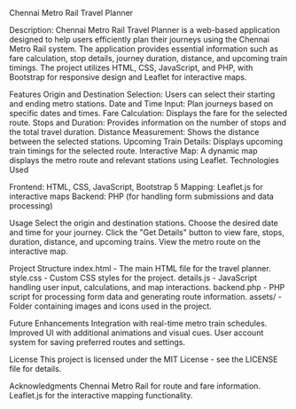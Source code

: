 
Chennai Metro Rail Travel Planner

Description:
Chennai Metro Rail Travel Planner is a web-based application designed to help users efficiently plan their journeys using the Chennai Metro Rail system. The application provides essential information such as fare calculation, stop details, journey duration, distance, and upcoming train timings. The project utilizes HTML, CSS, JavaScript, and PHP, with Bootstrap for responsive design and Leaflet for interactive maps.

Features
Origin and Destination Selection: Users can select their starting and ending metro stations.
Date and Time Input: Plan journeys based on specific dates and times.
Fare Calculation: Displays the fare for the selected route.
Stops and Duration: Provides information on the number of stops and the total travel duration.
Distance Measurement: Shows the distance between the selected stations.
Upcoming Train Details: Displays upcoming train timings for the selected route.
Interactive Map: A dynamic map displays the metro route and relevant stations using Leaflet.
Technologies Used

Frontend: HTML, CSS, JavaScript, Bootstrap 5
Mapping: Leaflet.js for interactive maps
Backend: PHP (for handling form submissions and data processing)

Usage
Select the origin and destination stations.
Choose the desired date and time for your journey.
Click the "Get Details" button to view fare, stops, duration, distance, and upcoming trains.
View the metro route on the interactive map.

Project Structure
index.html - The main HTML file for the travel planner.
style.css - Custom CSS styles for the project.
details.js - JavaScript handling user input, calculations, and map interactions.
backend.php - PHP script for processing form data and generating route information.
assets/ - Folder containing images and icons used in the project.

Future Enhancements
Integration with real-time metro train schedules.
Improved UI with additional animations and visual cues.
User account system for saving preferred routes and settings.

License
This project is licensed under the MIT License - see the LICENSE file for details.

Acknowledgments
Chennai Metro Rail for route and fare information.
Leaflet.js for the interactive mapping functionality.
